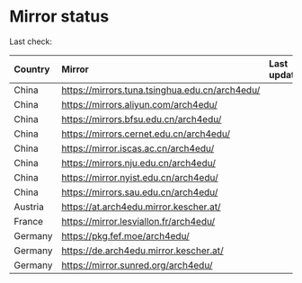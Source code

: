 <script src="./time.js"></script>
# Mirror status
Last check: <script type="text/javascript">localize(1724962904.7676735);</script>

|Country|Mirror|Last update|
|:------|:-----|:----------|
|China|https://mirrors.tuna.tsinghua.edu.cn/arch4edu/|<script type="text/javascript">localize(1724913683);</script>|
|China|https://mirrors.aliyun.com/arch4edu/|<script type="text/javascript">localize(1724913683);</script>|
|China|https://mirrors.bfsu.edu.cn/arch4edu/|<script type="text/javascript">localize(1724913683);</script>|
|China|https://mirrors.cernet.edu.cn/arch4edu/|<script type="text/javascript">localize(1724913683);</script>|
|China|https://mirror.iscas.ac.cn/arch4edu/|<script type="text/javascript">localize(1724913683);</script>|
|China|https://mirrors.nju.edu.cn/arch4edu/|<script type="text/javascript">localize(1724913683);</script>|
|China|https://mirror.nyist.edu.cn/arch4edu/|<script type="text/javascript">localize(1724913683);</script>|
|China|https://mirrors.sau.edu.cn/arch4edu/|<script type="text/javascript">localize(1724913683);</script>|
|Austria|https://at.arch4edu.mirror.kescher.at/|<script type="text/javascript">localize(1724913683);</script>|
|France|https://mirror.lesviallon.fr/arch4edu/|<script type="text/javascript">localize(1724913683);</script>|
|Germany|https://pkg.fef.moe/arch4edu/|<script type="text/javascript">localize(1724913683);</script>|
|Germany|https://de.arch4edu.mirror.kescher.at/|<script type="text/javascript">localize(1724913683);</script>|
|Germany|https://mirror.sunred.org/arch4edu/|<script type="text/javascript">localize(1724913683);</script>|

<script src="./tablefilter/tablefilter.js"></script>
<script src="./table.js"></script>
